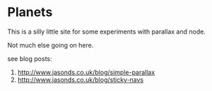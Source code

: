 Planets
=======

This is a silly little site for some experiments with parallax and node.

Not much else going on here.

see blog posts:

1. http://www.jasonds.co.uk/blog/simple-parallax
2. http://www.jasonds.co.uk/blog/sticky-navs
